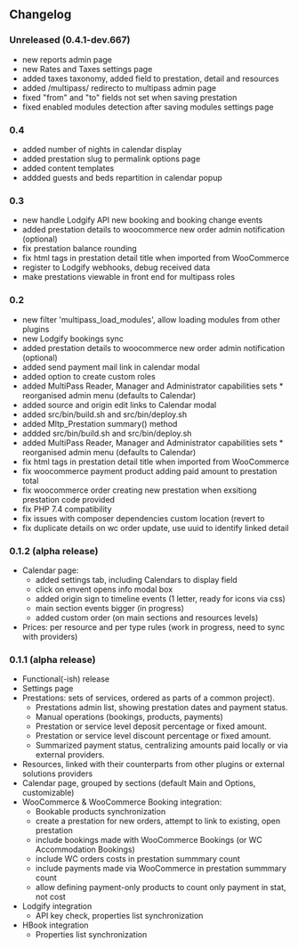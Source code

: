 ## Changelog

### Unreleased (0.4.1-dev.667)
- new reports admin page
- new Rates and Taxes settings page
- added taxes taxonomy, added field to prestation, detail and resources
- added /multipass/ redirecto to multipass admin page
- fixed "from" and "to" fields not set when saving prestation
- fixed enabled modules detection after saving modules settings page

### 0.4
- added number of nights in calendar display
- added prestation slug to permalink options page
- added content templates
- addded guests and beds repartition in calendar popup

### 0.3
- new handle Lodgify API new booking and booking change events
- added prestation details to woocommerce new order admin notification (optional)
- fix prestation balance rounding
- fix html tags in prestation detail title when imported from WooCommerce
- register to Lodgify webhooks, debug received data
- make prestations viewable in front end for multipass roles

### 0.2
- new filter 'multipass_load_modules', allow loading modules from other plugins
- new Lodgify bookings sync
- added prestation details to woocommerce new order admin notification (optional)
- added send payment mail link in calendar modal
- added option to create custom roles
- added MultiPass Reader, Manager and Administrator capabilities sets * reorganised admin menu (defaults to Calendar)
- added source and origin edit links to Calendar modal
- added src/bin/build.sh and src/bin/deploy.sh
- added Mltp_Prestation summary() method
- addded src/bin/build.sh and src/bin/deploy.sh
- added MultiPass Reader, Manager and Administrator capabilities sets * reorganised admin menu (defaults to Calendar)
- fix html tags in prestation detail title when imported from WooCommerce
- fix woocommerce payment product adding paid amount to prestation total
- fix woocommerce order creating new prestation when exsitiong prestation code provided
- fix PHP 7.4 compatibility
- fix issues with composer dependencies custom location (revert to
- fix duplicate details on wc order update, use uuid to identify linked detail

### 0.1.2 (alpha release)

- Calendar page:
  - added settings tab, including Calendars to display field
  - click on envent opens info modal box
  - added origin sign to timeline events (1 letter, ready for icons via css)
  - main section events bigger (in progress)
  - added custom order (on main sections and resources levels)
- Prices: per resource and per type rules (work in progress, need to sync with providers)

### 0.1.1 (alpha release)

- Functional(-ish) release
- Settings page
- Prestations: sets of services, ordered as parts of a common project).
  - Prestations admin list, showing prestation dates and payment status.
  - Manual operations (bookings, products, payments)
  - Prestation or service level deposit percentage or fixed amount.
  - Prestation or service level discount percentage or fixed amount.
  - Summarized payment status, centralizing amounts paid locally or via external providers.
- Resources, linked with their counterparts from other plugins or external solutions providers
- Calendar page, grouped by sections (default Main and Options, customizable)
- WooCommerce & WooCommerce Booking integration:
  - Bookable products synchronization
  - create a prestation for new orders, attempt to link to existing, open prestation
  - include bookings made with WooCommerce Bookings (or WC Accommodation Bookings)
  - include WC orders costs in prestation summmary count
  - include payments made via WooCommerce in prestation summmary count
  - allow defining payment-only products to count only payment in stat, not cost
- Lodgify integration
  - API key check, properties list synchronization
- HBook integration
  - Properties list synchronization
